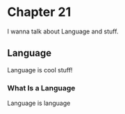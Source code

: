 # <span id="c">Chapter 21</span>

I wanna talk about Language and stuff.
## <span id="sc">Language</span>
Language is cool stuff!
### <span id="sec">What Is a Language</span>
Language is language

